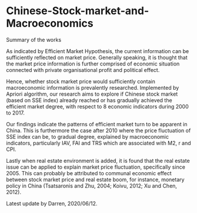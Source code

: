 # Chinese-Stock-market-and-Macroeconomics
Summary of the works

As indicated by Efficient Market Hypothesis, the current information can be sufficiently reflected on market price. Generally speaking, it is thought that the market price information is further comprised of economic situation connected with private organisational profit and political effect. 

Hence, whether stock market price would sufficiently contain macroeconomic information is prevalently researched. Implemented by Apriori algorithm, our research aims to explore if Chinese stock market (based on SSE index) already reached or has gradually achieved the efficient market degree, with respect to 8 economic indicators during 2000 to 2017.

Our findings indicate the patterns of efficient market turn to be apparent in China. 
This is furthermore the case after 2010 where the price fluctuation of SSE index can be, to gradual degree, explained by macroeconomic indicators, particularly IAV, FAI and TRS which are associated with M2, r and CPI.

Lastly when real estate environment is added, it is found that the real estate issue can be applied to explain market price fluctuation, specifically since 2005. This can probably be attributed to communal economic effect between stock market price and real estate boom, for instance, monetary policy in China (Tsatsaronis and Zhu, 2004; Koivu, 2012; Xu and Chen, 2012). 


Latest update by Darren, 2020/06/12.
